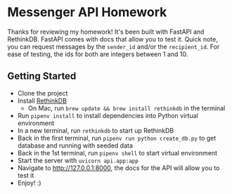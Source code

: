 # Messenger API Homework

Thanks for reviewing my homework! It's been built with FastAPI and RethinkDB. FastAPI comes with docs that allow you to test it. Quick note, you can request messages by the `sender_id` and/or the `recipient_id`. For ease of testing, the ids for both are integers between 1 and 10.

## Getting Started

- Clone the project
- Install [RethinkDB](https://rethinkdb.com/docs/install)
  - On Mac, run `brew update && brew install rethinkdb` in the terminal
- Run `pipenv install` to install dependencies into Python virtual environment
- In a new terminal, run `rethinkdb` to start up RethinkDB
- Back in the first terminal, run `pipenv run python create_db.py` to get database and running with seeded data
- Back in the 1st terminal, run `pipenv shell` to start virtual environment
- Start the server with `uvicorn api.app:app`
- Navigate to http://127.0.0.1:8000, the docs for the API will allow you to test it
- Enjoy! :)
